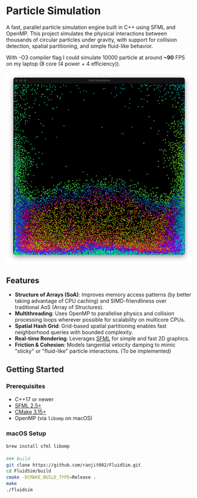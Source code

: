 # Particle Simulation

A fast, parallel particle simulation engine built in C++ using SFML and OpenMP. This project simulates the physical interactions between thousands of circular particles under gravity, with support for collision detection, spatial partitioning, and simple fluid-like behavior.

With -O3 compiler flag I could simulate 10000 particle at around **~90** FPS on my laptop (8 core (4 power + 4 efficiency)).

<p align="center">
  <img src="./assets/screenshot1.png" alt="Simulation Screenshot" width="600"/>
</p>


## Features

- **Structure of Arrays (SoA)**: Improves memory access patterns (by better taking advantage of CPU caching) and SIMD-friendliness over traditional AoS (Array of Structures).
- **Multithreading**: Uses OpenMP to parallelise physics and collision processing loops wherever possible for scalability on multicore CPUs.
- **Spatial Hash Grid**: Grid-based spatial partitioning enables fast neighborhood queries with bounded complexity.
- **Real-time Rendering**: Leverages [SFML](https://www.sfml-dev.org/) for simple and fast 2D graphics.
- **Friction & Cohesion**: Models tangential velocity damping to mimic "sticky" or "fluid-like" particle interactions. (To be implemented)

## Getting Started

### Prerequisites

- C++17 or newer
- [SFML 2.5+](https://www.sfml-dev.org/)
- [CMake 3.15+](https://cmake.org/)
- OpenMP (via `libomp` on macOS)

### macOS Setup

```bash
brew install sfml libomp

### Build
git clone https://github.com/ranjit002/FluidSim.git
cd FluidSim/build
cmake -DCMAKE_BUILD_TYPE=Release .
make
./fluidsim